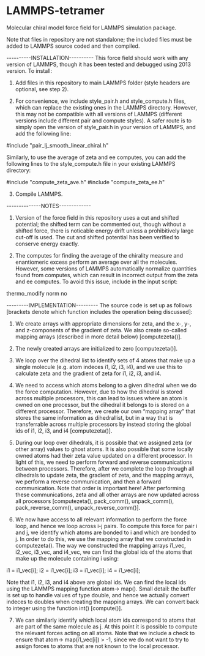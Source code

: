 # LAMMPS-tetramer
Molecular chiral model force field for LAMMPS simulation package.

Note that files in repository are not standalone; the included files
must be added to LAMMPS source coded and then compiled.

----------INSTALLATION----------
This force field should work with any version of LAMMPS, though 
it has been tested and debugged using 2013 version. To install:

1) Add files in this repository to main LAMMPS folder (style headers 
are optional, see step 2).

2) For convenience, we include style_pair.h and style_compute.h files,
which can replace the existing ones in the LAMMPS directory. However,
this may not be compatible with all versions of LAMMPS (different versions
include different pair and compute styles). A safer route is to simply
open the version of style_pair.h in your version of LAMMPS, and add the
following line:

#include "pair_lj_smooth_linear_chiral.h"

Similarly, to use the average of zeta and ee computes, you can add the
following lines to the style_compute.h file in your existing LAMMPS
directory:

#include "compute_zeta_ave.h"
#include "compute_zeta_ee.h"

3) Compile LAMMPS.

--------------NOTES-------------
1) Version of the force field in this repository uses a cut and shifted
potential; the shifted term can be commented out, though without a 
shifted force, there is noticable energy drift unless a prohibitively large
cut-off is used. The cut and shifted potential has been verified to
conserve energy exactly.

2) The computes for finding the average of the chirality measure and 
enantiomeric excess perform an average over all the molecules. However,
some versions of LAMMPS automatically normalize quantities found from
computes, which can result in incorrect output from the zeta and 
ee computes. To avoid this issue, include in the input script:

thermo_modify norm no



---------IMPLEMENTATION---------
The source code is set up as follows [brackets denote which function includes 
the operation being discussed]:

1)	We create arrays with appropriate dimensions for zeta, and the x-, y-, 
and z-components of the gradient of zeta. We also create so-called mapping arrays 
(described in more detail below) [computezeta()].

2)	The newly created arrays are initialized to zero [computezeta()].

3)	We loop over the dihedral list to identify sets of 4 atoms that make up a 
single molecule (e.g. atom indeces i1, i2, i3, i4), and we use this to calculate 
zeta and the gradient of zeta for i1, i2, i3, and i4. 

4)	We need to access which atoms belong to a given dihedral when we do the force 
computation. However, due to how the dihedral is stored across multiple processors, 
this can lead to issues where an atom is owned on one processor, but the dihedral 
it belongs to is stored on a different processor. Therefore, we create our own 
“mapping array” that stores the same information as dihedrallist, but in a way that 
is transferrable across multiple processors by instead storing the global ids of 
i1, i2, i3, and i4 [computezeta()].

5)	During our loop over dihedrals, it is possible that we assigned zeta (or other 
array) values to ghost atoms. It is also possible that some locally owned atoms had 
their zeta value updated on a different processor. In light of this, we need to 
perform forward and reverse communications between processors. Therefore, after we 
complete the loop through all dihedrals to update zeta, the gradient of zeta, and 
the mapping arrays, we perform a reverse communication, and then a forward 
communication. Note that order is important here! After performing these 
communications, zeta and all other arrays are now updated across all processors 
[computezeta(), pack_comm(), unpack_comm(), pack_reverse_comm(), unpack_reverse_comm()].

6)	We now have access to all relevant information to perform the force loop, and hence 
we loop across i-j pairs. To compute this force for pair i and j, we identify which 
atoms are bonded to i and which are bonded to j. In order to do this, we use the mapping 
array that we constructed in computezeta(). The way we constructed the mapping arrays 
i1_vec, i2_vec, i3_vec, and i4_vec, we can find the global ids of the atoms that make up 
the molecule containing i using:

i1 = i1_vec[i];
i2 = i1_vec[i];
i3 = i1_vec[i];
i4 = i1_vec[i];

Note that i1, i2, i3, and i4 above are global ids. We can find the local ids using the 
LAMMPS mapping function atom-> map(). Small detail: the buffer is set up to handle values 
of type double, and hence we actually convert indeces to doubles when creating the mapping 
arrays. We can convert back to integer using the function int() [compute()].

7)	We can similarly identify which local atom ids correspond to atoms that are part of 
the same molecule as j. At this point it is possible to compute the relevant forces acting 
on all atoms. Note that we include a check to ensure that atom-> map(i1_vec[i]) > -1, 
since we do not want to try to assign forces to atoms that are not known to the local 
processor.



